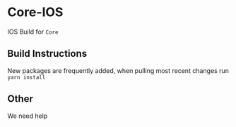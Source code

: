 # Core-IOS

IOS Build for `Core`

## Build Instructions
New packages are frequently added, when pulling most recent changes run
`yarn install`

## Other

We need help

